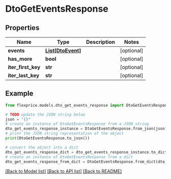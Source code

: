 # DtoGetEventsResponse


## Properties

Name | Type | Description | Notes
------------ | ------------- | ------------- | -------------
**events** | [**List[DtoEvent]**](DtoEvent.md) |  | [optional] 
**has_more** | **bool** |  | [optional] 
**iter_first_key** | **str** |  | [optional] 
**iter_last_key** | **str** |  | [optional] 

## Example

```python
from flexprice.models.dto_get_events_response import DtoGetEventsResponse

# TODO update the JSON string below
json = "{}"
# create an instance of DtoGetEventsResponse from a JSON string
dto_get_events_response_instance = DtoGetEventsResponse.from_json(json)
# print the JSON string representation of the object
print(DtoGetEventsResponse.to_json())

# convert the object into a dict
dto_get_events_response_dict = dto_get_events_response_instance.to_dict()
# create an instance of DtoGetEventsResponse from a dict
dto_get_events_response_from_dict = DtoGetEventsResponse.from_dict(dto_get_events_response_dict)
```
[[Back to Model list]](../README.md#documentation-for-models) [[Back to API list]](../README.md#documentation-for-api-endpoints) [[Back to README]](../README.md)


